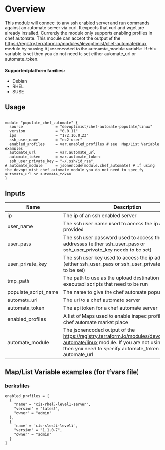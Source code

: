 # Overview
This module will connect to any ssh enabled server and run commands against an automate server via curl.
It expects that curl and wget are already installed. Currently the module only supports enabling profiles in chef automate. This module can accept the output of the https://registry.terraform.io/modules/devoptimist/chef-automate/linux module by passing it jsonencoded to the autoamte_module variable. If this variable is set then you do not need to set either automate_url or automate_token.

#### Supported platform families:
  * Debian
  * RHEL
  * SUSE

## Usage

```hcl

module "populate_chef_automate" {
  source               = "devoptimist/chef-automate-populate/linux"
  version              = "0.0.11"
  ips                  = "172.16.0.23"
  ssh_user_name        = "ec2-user"
  enabled_profiles     = var.enabled_profiles # see  Map/List Variable examples
  automate_url         = var.automate_url
  automate_token       = var.automate_token
  ssh_user_private_key = "~/.ssh/id_rsa"
# automate_module      = jsonencode(module.chef_automate) # if using the devoptimist chef_automate module you do not need to specify automate_url or automate_token
}
```

## Inputs

| Name | Description | Type | Default | Required |
|------|-------------|------|---------|----------|
|ip|The ip of an ssh enabled server|string|[]|no|
|user_name|The ssh user name used to access the ip addresses provided|string||yes|
|user_pass|The ssh user password used to access the ip addresses (either ssh_user_pass or ssh_user_private_key needs to be set)|string|""|no|
|user_private_key|The ssh user key used to access the ip addresses (either ssh_user_pass or ssh_user_private_key needs to be set)|string|""|no|
|tmp_path|The path to use as the upload destination for any executabl scripts that need to be run|string|/var/tmp|no|
|populate_script_name|The name to give the chef automate populate script|string|automate_server_populate.sh|no|
|automate_url|The url to a chef automate server|string||yes|
|automate_token|The api token for a chef automate server|string||yes|
|enabled_profiles|A list of Maps used to enable inspec profiles from the chef automate market place|list|[]|no|
|automate_module|The jsonencoded output of the https://registry.terraform.io/modules/devoptimist/chef-automate/linux module. If you are not using this module then you need to specify automate_token and automate_url|string||no

## Map/List Variable examples (for tfvars file)

### berksfiles

```hcl
enabled_profiles = [
  {
    "name" = "cis-rhel7-level1-server",
    "version" = "latest",
    "owner" = "admin"
  },
  {
    "name" = "cis-sles11-level1",
    "version" = "1.1.0-7",
    "owner" = "admin"
  }
]
```
